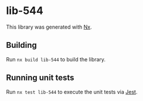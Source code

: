 # lib-544

This library was generated with [Nx](https://nx.dev).

## Building

Run `nx build lib-544` to build the library.

## Running unit tests

Run `nx test lib-544` to execute the unit tests via [Jest](https://jestjs.io).
